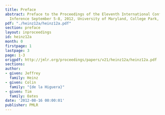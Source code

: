 ```yaml
---
title: Preface
abstract: Preface to the Proceedings of the Eleventh International Conference on Grammatical
  Inference September 5-8, 2012, University of Maryland, College Park, United States.
pdf: "./heinz12a/heinz12a.pdf"
section: preface
layout: inproceedings
id: heinz12a
month: 0
firstpage: 1
lastpage: 3
page: 1-3
origpdf: http://jmlr.org/proceedings/papers/v21/heinz12a/heinz12a.pdf
sections: 
author:
- given: Jeffrey
  family: Heinz
- given: Colin
  family: "{de la Higuera}"
- given: Tim
  family: Oates
date: '2012-08-16 00:00:01'
publisher: PMLR
---
```

